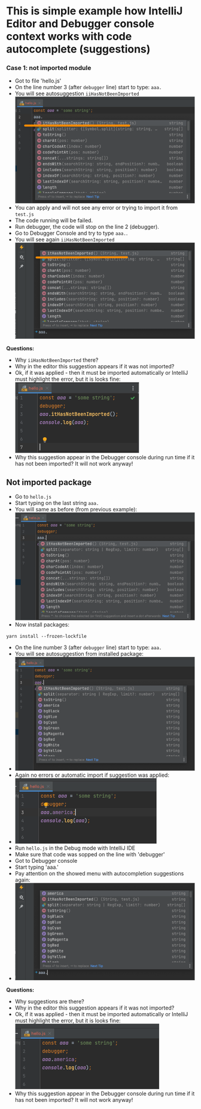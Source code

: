 # This is simple example how IntelliJ Editor and Debugger console context works with code autocomplete (suggestions)

### Case 1: not imported module
- Got to file 'hello.js'
- On the line number 3 (after `debugger` line) start to type: `aaa.`
- You will see autosuggestion `iiHasNotBeenImported`
![img.png](img.png)
- You can apply and will not see any error or trying to import it from `test.js`
- The code running will be failed.
- Run debugger, the code will stop on the line 2 (debugger).
- Go to Debugger Console and try to type `aaa.`.
- You will see again `iiHasNotBeenImported`
![img_1.png](img_1.png)

**Questions:** 
- Why `iiHasNotBeenImported` there?
- Why in the editor this suggestion appears if it was not imported? 
- Ok, if it was applied - then it must be imported automatically or IntelliJ must highlight the error, but it is looks fine: 
![img_3.png](img_3.png)
- Why this suggestion appear in the Debugger console during run time if it has not been imported? It will not work anyway!


## Not imported package
- Go to `hello.js`
- Start typing on the last string `aaa.`
- You will same as before (from previous example):
![img_4.png](img_4.png)
- Now install packages:
```shell
yarn install --frozen-lockfile
```
- On the line number 3 (after `debugger` line) start to type: `aaa.`
- You will see autosuggestion from installed package: 
- ![img_5.png](img_5.png)
- Again no errors or automatic import if suggestion was applied:
- ![img_6.png](img_6.png)
- Run `hello.js` in the Debug mode with IntelliJ IDE
- Make sure that code was sopped on the line with 'debugger'
- Got to Debugger console
- Start typing 'aaa.'
- Pay attention on the showed menu with autocompletion suggestions again:
- ![img_7.png](img_7.png)

**Questions:**
- Why suggestions are there?
- Why in the editor this suggestion appears if it was not imported?
- Ok, if it was applied - then it must be imported automatically or IntelliJ must highlight the error, but it is looks fine:
![img_8.png](img_8.png)
- Why this suggestion appear in the Debugger console during run time if it has not been imported? It will not work anyway!

